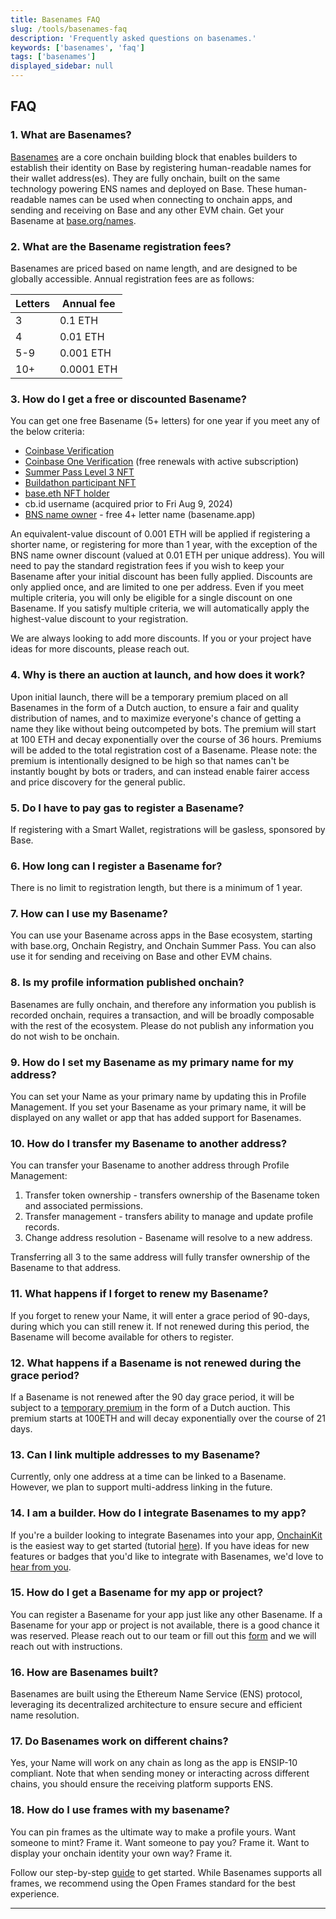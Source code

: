 ```yaml
---
title: Basenames FAQ
slug: /tools/basenames-faq
description: 'Frequently asked questions on basenames.'
keywords: ['basenames', 'faq']
tags: ['basenames']
displayed_sidebar: null
---
```


## FAQ

### 1. What are Basenames?

[Basenames](https://base.org/names) are a core onchain building block that enables builders to establish their identity on Base by registering human-readable names for their wallet address(es). They are fully onchain, built on the same technology powering ENS names and deployed on Base. These human-readable names can be used when connecting to onchain apps, and sending and receiving on Base and any other EVM chain. Get your Basename at [base.org/names](https://base.org/names).

### 2. What are the Basename registration fees?

Basenames are priced based on name length, and are designed to be globally accessible. Annual registration fees are as follows:

| Letters | Annual fee |
| ------- | ---------- |
| 3       | 0.1 ETH    |
| 4       | 0.01 ETH   |
| 5-9     | 0.001 ETH  |
| 10+     | 0.0001 ETH |

### 3. How do I get a free or discounted Basename?

You can get one free Basename (5+ letters) for one year if you meet any of the below criteria:

- [Coinbase Verification](http://coinbase.com/onchain-verify)
- [Coinbase One Verification](http://coinbase.com/onchain-verify) (free renewals with active subscription)
- [Summer Pass Level 3 NFT](https://wallet.coinbase.com/ocs)
- [Buildathon participant NFT](https://onchain-summer.devfolio.co/)
- [base.eth NFT holder](https://opensea.io/collection/base-org-base-eth)
- cb.id username (acquired prior to Fri Aug 9, 2024)
- [BNS name owner](http://basename.app) - free 4+ letter name (basename.app)

An equivalent-value discount of 0.001 ETH will be applied if registering a shorter name, or registering for more than 1 year, with the exception of the BNS name owner discount (valued at 0.01 ETH per unique address). You will need to pay the standard registration fees if you wish to keep your Basename after your initial discount has been fully applied. Discounts are only applied once, and are limited to one per address. Even if you meet multiple criteria, you will only be eligible for a single discount on one Basename. If you satisfy multiple criteria, we will automatically apply the highest-value discount to your registration.

We are always looking to add more discounts. If you or your project have ideas for more discounts, please reach out.

### 4. Why is there an auction at launch, and how does it work?

Upon initial launch, there will be a temporary premium placed on all Basenames in the form of a Dutch auction, to ensure a fair and quality distribution of names, and to maximize everyone's chance of getting a name they like without being outcompeted by bots. The premium will start at 100 ETH and decay exponentially over the course of 36 hours. Premiums will be added to the total registration cost of a Basename. Please note: the premium is intentionally designed to be high so that names can't be instantly bought by bots or traders, and can instead enable fairer access and price discovery for the general public.

### 5. Do I have to pay gas to register a Basename?

If registering with a Smart Wallet, registrations will be gasless, sponsored by Base.

### 6. How long can I register a Basename for?

There is no limit to registration length, but there is a minimum of 1 year.

### 7. How can I use my Basename?

You can use your Basename across apps in the Base ecosystem, starting with base.org, Onchain Registry, and Onchain Summer Pass. You can also use it for sending and receiving on Base and other EVM chains.

### 8. Is my profile information published onchain?

Basenames are fully onchain, and therefore any information you publish is recorded onchain, requires a transaction, and will be broadly composable with the rest of the ecosystem. Please do not publish any information you do not wish to be onchain.

### 9. How do I set my Basename as my primary name for my address?

You can set your Name as your primary name by updating this in Profile Management. If you set your Basename as your primary name, it will be displayed on any wallet or app that has added support for Basenames.

### 10. How do I transfer my Basename to another address?

You can transfer your Basename to another address through Profile Management:

1. Transfer token ownership - transfers ownership of the Basename token and associated permissions.
2. Transfer management - transfers ability to manage and update profile records.
3. Change address resolution - Basename will resolve to a new address.

Transferring all 3 to the same address will fully transfer ownership of the Basename to that address.

### 11. What happens if I forget to renew my Basename?

If you forget to renew your Name, it will enter a grace period of 90-days, during which you can still renew it. If not renewed during this period, the Basename will become available for others to register.

### 12. What happens if a Basename is not renewed during the grace period?

If a Basename is not renewed after the 90 day grace period, it will be subject to a [temporary premium](https://support.ens.domains/en/articles/7900612-temporary-premium) in the form of a Dutch auction. This premium starts at 100ETH and will decay exponentially over the course of 21 days.

### 13. Can I link multiple addresses to my Basename?

Currently, only one address at a time can be linked to a Basename. However, we plan to support multi-address linking in the future.

### 14. I am a builder. How do I integrate Basenames to my app?

If you're a builder looking to integrate Basenames into your app, [OnchainKit](https://onchainkit.xyz/wallet/wallet-dropdown-basename) is the easiest way to get started (tutorial [here](https://docs.base.org/docs/basenames-tutorial-with-onchainkit)). If you have ideas for new features or badges that you'd like to integrate with Basenames, we'd love to [hear from you](https://app.deform.cc/form/b9c1c39f-f238-459e-a765-5093ca638075/?page_number=0).

### 15. How do I get a Basename for my app or project?

You can register a Basename for your app just like any other Basename. If a Basename for your app or project is not available, there is a good chance it was reserved. Please reach out to our team or fill out this [form](https://app.deform.cc/form/20372eb6-ec97-4d37-967f-d36f4b7f4eb2) and we will reach out with instructions.

### 16. How are Basenames built?

Basenames are built using the Ethereum Name Service (ENS) protocol, leveraging its decentralized architecture to ensure secure and efficient name resolution.

### 17. Do Basenames work on different chains?

Yes, your Name will work on any chain as long as the app is ENSIP-10 compliant. Note that when sending money or interacting across different chains, you should ensure the receiving platform supports ENS.

### 18. How do I use frames with my basename?

You can pin frames as the ultimate way to make a profile yours. Want someone to mint? Frame it. Want someone to pay you? Frame it. Want to display your onchain identity your own way? Frame it.

Follow our step-by-step [guide] to get started. While Basenames supports all frames, we recommend using the Open Frames standard for the best experience.

---

[guide]: https://docs.base.org/tutorials/add-frames-to-basename

